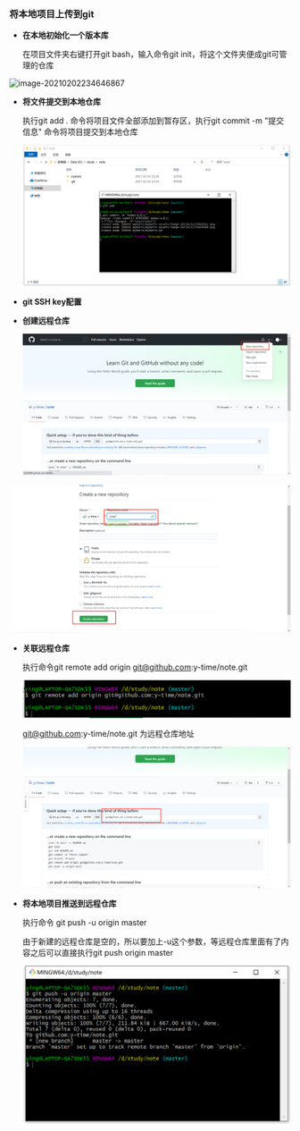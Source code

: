 ### 将本地项目上传到git

* **在本地初始化一个版本库**

  在项目文件夹右键打开git bash，输入命令git init，将这个文件夹便成git可管理的仓库

<img src="D:%5study%5note%5git%5将本地项目上传到git.assets%5Cimage-20210202234646867.png" alt="image-20210202234646867"  />

* **将文件提交到本地仓库**

  执行git add . 命令将项目文件全部添加到暂存区，执行git commit -m "提交信息" 命令将项目提交到本地仓库

  ![image-20210202235441722](%E5%B0%86%E6%9C%AC%E5%9C%B0%E9%A1%B9%E7%9B%AE%E4%B8%8A%E4%BC%A0%E5%88%B0git.assets/image-20210202235441722-1612282578396.png)

* **git SSH key配置**

* **创建远程仓库**

  ![image-20210203000018163](%E5%B0%86%E6%9C%AC%E5%9C%B0%E9%A1%B9%E7%9B%AE%E4%B8%8A%E4%BC%A0%E5%88%B0git.assets/image-20210203000018163-1612282712870.png)

![image-20210203000153882](%E5%B0%86%E6%9C%AC%E5%9C%B0%E9%A1%B9%E7%9B%AE%E4%B8%8A%E4%BC%A0%E5%88%B0git.assets/image-20210203000153882-1612282722982.png)

* **关联远程仓库**

  执行命令git remote add origin git@github.com:y-time/note.git

  ![image-20210203000755234](%E5%B0%86%E6%9C%AC%E5%9C%B0%E9%A1%B9%E7%9B%AE%E4%B8%8A%E4%BC%A0%E5%88%B0git.assets/image-20210203000755234-1612282742884.png)

  git@github.com:y-time/note.git 为远程仓库地址

  ![image-20210203000648124](%E5%B0%86%E6%9C%AC%E5%9C%B0%E9%A1%B9%E7%9B%AE%E4%B8%8A%E4%BC%A0%E5%88%B0git.assets/image-20210203000648124-1612282751079.png)

* **将本地项目推送到远程仓库**

  执行命令 git push -u origin master

  由于新建的远程仓库是空的，所以要加上-u这个参数，等远程仓库里面有了内容之后可以直接执行git push origin master

  ![image-20210203000854850](%E5%B0%86%E6%9C%AC%E5%9C%B0%E9%A1%B9%E7%9B%AE%E4%B8%8A%E4%BC%A0%E5%88%B0git.assets/image-20210203000854850-1612282775101.png)